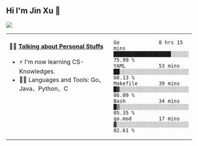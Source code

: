 
## Hi I'm Jin Xu 👋
![](https://komarev.com/ghpvc/?username=jiayouxujin&color=brightgreen&label=PROFILE+VIEWS)



<table align="center">
<tr>
<td valign="top" width="60%">

#### 🏋️‍♀️ <a href="https://github.com/jiayouxujin" target="_blank">Talking about Personal Stuffs</a>
<!-- recent_releases starts -->

- ⚡  I'm now learning CS-Knowledges.  
- 🏊‍♂️ Languages and Tools: Go、Java、Python、C
<!-- recent_releases ends -->
</td>
<td>
 
<!--START_SECTION:waka-->

```text
Go             8 hrs 15 mins   ███████████████████░░░░░░   75.99 %
YAML           53 mins         ██░░░░░░░░░░░░░░░░░░░░░░░   08.13 %
Makefile       39 mins         █▓░░░░░░░░░░░░░░░░░░░░░░░   06.09 %
Bash           34 mins         █▒░░░░░░░░░░░░░░░░░░░░░░░   05.35 %
go.mod         17 mins         ▓░░░░░░░░░░░░░░░░░░░░░░░░   02.61 %
```

<!--END_SECTION:waka-->
 
</td>
</tr>
</table>





